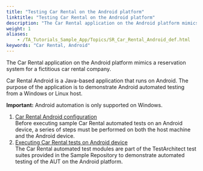 ```yaml
--- 
title: "Testing Car Rental on the Android platform"
linktitle: "Testing Car Rental on the Android platform"
description: "The Car Rental application on the Android platform mimics a reservation system for a fictitious car rental company."
weight: 1
aliases: 
    - /TA_Tutorials_Sample_App/Topics/SR_Car_Rental_Android_def.html
keywords: "Car Rental, Android"
---
```


The Car Rental application on the Android platform mimics a reservation system for a fictitious car rental company.

Car Rental Android is a Java-based application that runs on Android. The purpose of the application is to demonstrate Android automated testing from a Windows or Linux host.

**Important:** Android automation is only supported on Windows.

1.  [Car Rental Android configuration](/TA_Tutorials_Sample_App/Topics/SR_Android_configuration_def.html)  
Before executing sample Car Rental automated tests on an Android device, a series of steps must be performed on both the host machine and the Android device.
2.  [Executing Car Rental tests on Android device](/TA_Tutorials_Sample_App/Topics/SR_Executing_Car_Rental_Android.html)  
The Car Rental automated test modules are part of the TestArchitect test suites provided in the Sample Repository to demonstrate automated testing of the AUT on the Android platform.



